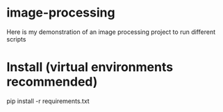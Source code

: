 # image-processing
Here is my demonstration of an image processing project to run different scripts

# Install (virtual environments recommended) 
pip install -r requirements.txt

